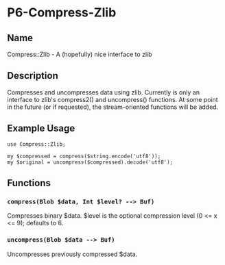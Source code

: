 P6-Compress-Zlib
================

## Name ##

Compress::Zlib - A (hopefully) nice interface to zlib

## Description ##

Compresses and uncompresses data using zlib. Currently is only an interface to zlib's compress2() and
uncompress() functions. At some point in the future (or if requested), the stream-oriented functions
will be added.

## Example Usage ##

    use Compress::Zlib;
    
    my $compressed = compress($string.encode('utf8'));
    my $original = uncompress($compressed).decode('utf8');

## Functions ##

### `compress(Blob $data, Int $level? --> Buf)`

Compresses binary $data. $level is the optional compression level (0 <= x <= 9); defaults to 6.

### `uncompress(Blob $data --> Buf)`

Uncompresses previously compressed $data.
